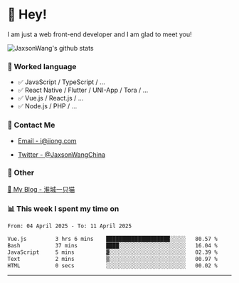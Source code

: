 # 👋 Hey!

I am just a web front-end developer and I am glad to meet you!

![JaxsonWang's github stats](https://github-readme-stats.vercel.app/api?username=JaxsonWang&&show_icons=true&&title_color=1abc9c&&icon_color=1abc9c)


### 📝 Worked language

- ✅ JavaScript / TypeScript / ...
- ✅ React Native / Flutter / UNI-App / Tora / ...
- ✅ Vue.js / React.js / ...
- ✅ Node.js / PHP / ...

### 📮 Contact Me

- [Email - i@iiong.com](mailto:i@iiong.com)

- [Twitter - @JaxsonWangChina](https://twitter.com/JaxsonWangChina)

### 🤪 Other

[📌 My Blog - 淮城一只猫](https://iiong.com)

### 📊 This week I spent my time on

<!--START_SECTION:waka-->

```txt
From: 04 April 2025 - To: 11 April 2025

Vue.js         3 hrs 6 mins    ████████████████████░░░░░   80.57 %
Bash           37 mins         ████░░░░░░░░░░░░░░░░░░░░░   16.04 %
JavaScript     5 mins          ▓░░░░░░░░░░░░░░░░░░░░░░░░   02.39 %
Text           2 mins          ▒░░░░░░░░░░░░░░░░░░░░░░░░   00.97 %
HTML           0 secs          ░░░░░░░░░░░░░░░░░░░░░░░░░   00.02 %
```

<!--END_SECTION:waka-->

---
